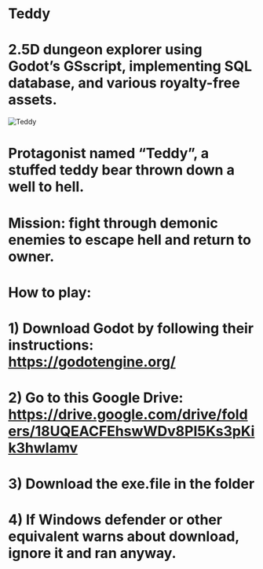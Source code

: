 # Teddy
# 2.5D dungeon explorer using Godot’s GSscript, implementing SQL database, and various royalty-free assets.
![Teddy](https://user-images.githubusercontent.com/52674435/163079554-93fbe015-83b6-4ba9-87a2-8a8cd8edff77.gif)
# Protagonist named “Teddy”, a stuffed teddy bear thrown down a well to hell.
# Mission: fight through demonic enemies to escape hell and return to owner.
# How to play:
# 1) Download Godot by following their instructions: https://godotengine.org/
# 2) Go to this Google Drive: https://drive.google.com/drive/folders/18UQEACFEhswWDv8PI5Ks3pKik3hwIamv
# 3) Download the exe.file in the folder
# 4) If Windows defender or other equivalent warns about download, ignore it and ran anyway.
